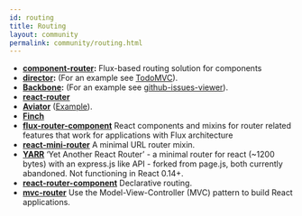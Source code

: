 ```yaml
---
id: routing
title: Routing
layout: community
permalink: community/routing.html
---
```


* **[component-router](https://github.com/in-flux/component-router):** Flux-based routing solution for components
 * **[director](https://github.com/flatiron/director):** (For an example see [TodoMVC](https://github.com/tastejs/todomvc/blob/gh-pages/examples/react/js/app.jsx#L29)).
 * **[Backbone](http://backbonejs.org/):** (For an example see [github-issues-viewer](https://github.com/jaredly/github-issues-viewer)).
 * **[react-router](https://github.com/rackt/react-router)**
 * **[Aviator](https://github.com/swipely/aviator)** ([Example](https://gist.github.com/hojberg/9549330)).
 * **[Finch](http://stoodder.github.io/finchjs/)**
 * **[flux-router-component](https://github.com/yahoo/flux-router-component)** React components and mixins for router related features that work for applications with Flux architecture
 * **[react-mini-router](https://github.com/larrymyers/react-mini-router)** A minimal URL router mixin.
 * **[YARR](https://www.npmjs.org/package/yarr.js)** ‘Yet Another React Router’ - a minimal router for react (~1200 bytes) with an express.js like API - forked from page.js, both currently abandoned. Not functioning in React 0.14+.
 * **[react-router-component](https://github.com/andreypopp/react-router-component)** Declarative routing.
 * **[mvc-router](https://github.com/rajeev-k/mvc-router)** Use the Model-View-Controller (MVC) pattern to build React applications.
